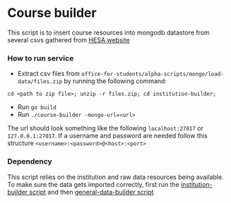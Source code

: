 Course builder
==================

This script is to insert course resources into mongodb datastore from several csvs gathered from [HESA website](https://www.hesa.ac.uk/support/tools-and-downloads/unistats)

### How to run service
* Extract csv files from `office-for-students/alpha-scripts/mongo/load-data/files.zip` by running the following command:
```
cd <path to zip file>; unzip -r files.zip; cd institution-builder;
``` 
* Run `go build`
* Run `./course-builder -mongo-url=<url>`

The url should look something like the following `localhost:27017` or
`127.0.0.1:27017`. If a username and password are needed follow this structure
`<username>:<password>@<host>:<port>`

### Dependency

This script relies on the institution and raw data resources being available. To make sure the data gets imported correctly, first run the [institution-builder script](https://github.com/office-for-students/alpha-scripts/tree/feature/develop/mongo/institution-builder) and then [general-data-builder script](https://github.com/office-for-students/alpha-scripts/tree/feature/develop/mongo/general-data-builder)
